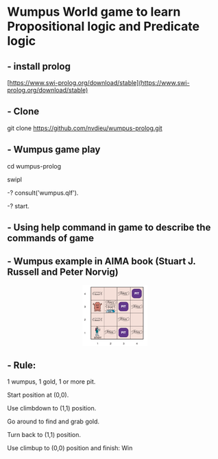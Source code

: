 # Wumpus World game to learn Propositional logic and Predicate logic

## - install prolog
[https://www.swi-prolog.org/download/stable](https://www.swi-prolog.org/download/stable)
## - Clone
git clone https://github.com/nvdieu/wumpus-prolog.git
## - Wumpus game play
cd wumpus-prolog

swipl

-? consult('wumpus.qlf').

-? start.

## - Using help command in game to describe the commands of game
## - Wumpus example in AIMA book (Stuart J. Russell and Peter Norvig)
<div align="center">
<img src="wumpus.png" alt="Wumpus in AIMA book" width="30%" height="30%">
</div>

## - Rule:

1 wumpus, 1 gold, 1 or more pit.

Start position at (0,0).

Use climbdown to (1,1) position.

Go around to find and grab gold.

Turn back to (1,1) position.

Use climbup to (0,0) position and finish: Win
